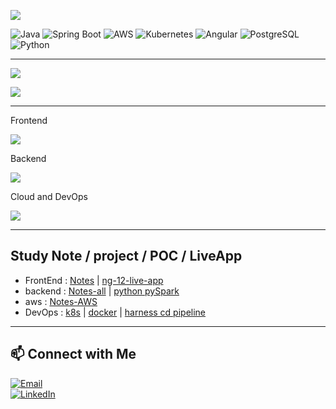 ![](https://komarev.com/ghpvc/?username=lekhrajdinkar)  

![Java](https://img.shields.io/badge/Java-ED8B00?style=for-the-badge&logo=java&logoColor=white)
![Spring Boot](https://img.shields.io/badge/Spring_Boot-6DB33F?style=for-the-badge&logo=spring-boot&logoColor=white)
![AWS](https://img.shields.io/badge/AWS-232F3E?style=for-the-badge&logo=amazon-aws&logoColor=white)
![Kubernetes](https://img.shields.io/badge/Kubernetes-326CE5?style=for-the-badge&logo=kubernetes&logoColor=white)
![Angular](https://img.shields.io/badge/Angular-DD0031?style=for-the-badge&logo=angular&logoColor=white)
![PostgreSQL](https://img.shields.io/badge/PostgreSQL-316192?style=for-the-badge&logo=postgresql&logoColor=white)
![Python](https://img.shields.io/badge/python-3.9%7C3.10%7C3.11-blue)


---

[](https://github-readme-stats.vercel.app/api?username=lekhrajdinkar&show_icons=true&theme=light) 

![](https://github-readme-streak-stats.herokuapp.com?user=lekhrajdinkar&theme=light)

![](https://github-readme-stats-eight-theta.vercel.app/api/top-langs/?username=lekhrajdinkar&layout=compact&langs_count=8&hide_border=true&theme=light&hide=Jupyter%20Notebook,HTML)

---

Frontend

<img src="https://skillicons.dev/icons?i=angular,ts,css,html,js,redux,rxjs,npm,nodejs" />

Backend

<img src="https://skillicons.dev/icons?i=java,spring,hibernate,python,django,nodejs,maven,postgres,eclipse,idea,pycharm,vscode,postman,kafka,rabbitmq" />

Cloud and DevOps

<img src="https://skillicons.dev/icons?i=aws,terraform,docker,kubernetes,git,github,linux,bash" />

---

## Study Note / project / POC / LiveApp
- FrontEnd : [Notes](https://front-end-docs.netlify.app) | [ng-12-live-app](https://angular-live-app.netlify.app/)
- backend : [Notes-all](https://back-end-docs.netlify.app/) | [python pySpark](https://python-project-and-notes.netlify.app/100_pyspark_02/)
- aws : [Notes-AWS](https://back-end-docs.netlify.app/01_aws/01_compute/03_lambda-01-saa/)
- DevOps :  [k8s](https://back-end-docs.netlify.app/03_kubernetes/readme/) |  [docker](https://back-end-docs.netlify.app/02_docker/00_architecture/) | [harness cd pipeline](https://back-end-docs.netlify.app/05_harness/Notes/01_kick_off.md)


---
## 📫 Connect with Me  
[![Email](https://img.shields.io/badge/Email-D14836?style=for-the-badge&logo=gmail&logoColor=white)](mailto:lekhrajdinkarus@gmail.com)  
[![LinkedIn](https://img.shields.io/badge/LinkedIn-0A66C2?style=for-the-badge&logo=linkedin&logoColor=white)](https://www.linkedin.com/in/lekhraj-dinkar-25872140/)  
  
